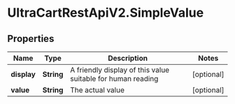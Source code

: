 # UltraCartRestApiV2.SimpleValue

## Properties
Name | Type | Description | Notes
------------ | ------------- | ------------- | -------------
**display** | **String** | A friendly display of this value suitable for human reading | [optional] 
**value** | **String** | The actual value | [optional] 


